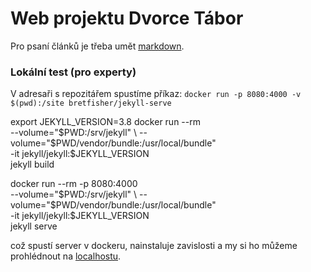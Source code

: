 # Web projektu Dvorce Tábor

Pro psaní článků je třeba umět [markdown](https://cs.wikipedia.org/wiki/Markdown).

### Lokální test (pro experty)

V adresaři s repozitářem spustíme příkaz:
`docker run -p 8080:4000 -v $(pwd):/site bretfisher/jekyll-serve`

export JEKYLL_VERSION=3.8
docker run --rm \
  --volume="$PWD:/srv/jekyll" \
  --volume="$PWD/vendor/bundle:/usr/local/bundle" \
  -it jekyll/jekyll:$JEKYLL_VERSION \
  jekyll build

docker run --rm -p 8080:4000 \
    --volume="$PWD:/srv/jekyll" \
    --volume="$PWD/vendor/bundle:/usr/local/bundle" \
    -it jekyll/jekyll:$JEKYLL_VERSION \
    jekyll serve



což spustí server v dockeru, nainstaluje zavislosti
a my si ho můžeme prohlédnout na [localhostu](http://localhost:8080).
